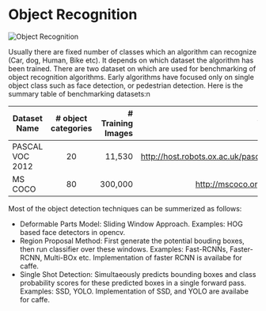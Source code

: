 Object Recognition
=============
![Object Recognition](http://host.robots.ox.ac.uk/pascal/VOC/voc2007/examples/bottle_05.jpg)

Usually there are fixed number of classes which an algorithm can recognize (Car, dog, Human, Bike etc). It depends on which dataset the algorithm has been trained. There are two dataset on which are used for benchmarking of object recognition algorithms. Early algorithms have focused only on single object class such as face detection, or pedestrian detection. Here is the summary table of benchmarking datasets:n

| Dataset Name        | # object categories           | # Training Images  |Website |
| ------------- |:-------------:| -----:| ---------------:|
| PASCAL VOC 2012     | 20 |  11,530  | http://host.robots.ox.ac.uk/pascal/VOC/ |
| MS COCO     | 80      |   300,000  |    http://mscoco.org/home/   |

Most of the object detection techniques can be summerized as follows:

* Deformable Parts Model: Sliding Window Approach. Examples: HOG based face detectors in opencv. 
* Region Proposal Method: First generate the potential bouding boxes, then run classifier over these windows. Examples: Fast-RCNNs, Faster-RCNN, Multi-BOx etc. Implementation of faster RCNN is availabe for caffe.
* Single Shot Detection: Simultaeously predicts bounding boxes and class probability scores for these predicted boxes in a single forward pass. Examples: SSD, YOLO. Implementation of SSD, and YOLO are availabe for caffe.






